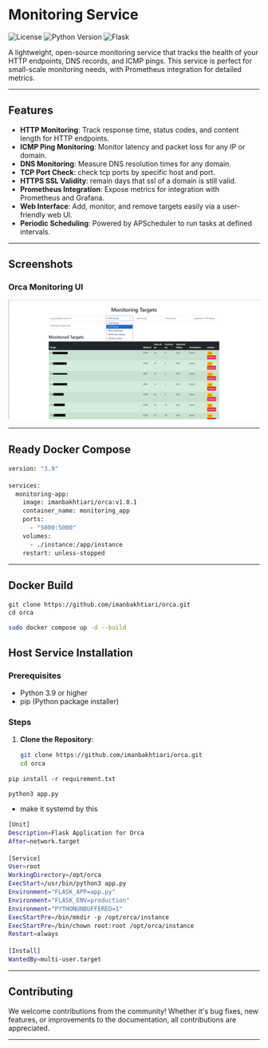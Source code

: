 # Monitoring Service

![License](https://img.shields.io/badge/license-MIT-green)
![Python Version](https://img.shields.io/badge/python-3.9%2B-blue)
![Flask](https://img.shields.io/badge/framework-Flask-orange)

A lightweight, open-source monitoring service that tracks the health of your HTTP endpoints, DNS records, and ICMP pings. This service is perfect for small-scale monitoring needs, with Prometheus integration for detailed metrics.

---

## Features
- **HTTP Monitoring**: Track response time, status codes, and content length for HTTP endpoints.
- **ICMP Ping Monitoring**: Monitor latency and packet loss for any IP or domain.
- **DNS Monitoring**: Measure DNS resolution times for any domain. 
- **‌TCP Port Check**: check tcp ports by specific host and port.
- **HTTPS SSL Validity**: remain days that ssl of a domain is still valid.
- **Prometheus Integration**: Expose metrics for integration with Prometheus and Grafana.
- **Web Interface**: Add, monitor, and remove targets easily via a user-friendly web UI.
- **Periodic Scheduling**: Powered by APScheduler to run tasks at defined intervals.

---

## Screenshots
### Orca Monitoring UI

![Orca Monitoring UI](pic.png)


--- 

## Ready Docker Compose

```bash
version: "3.9"

services:
  monitoring-app:
    image: imanbakhtiari/orca:v1.0.1
    container_name: monitoring_app
    ports:
      - "5000:5000"
    volumes:
      - ./instance:/app/instance
    restart: unless-stopped

``` 

---

## Docker Build

```
git clone https://github.com/imanbakhtiari/orca.git
cd orca
```
```bash
sudo docker compose up -d --build
```

## Host Service Installation

### Prerequisites
- Python 3.9 or higher
- pip (Python package installer)

### Steps
1. **Clone the Repository**:
   ```bash
   git clone https://github.com/imanbakhtiari/orca.git
   cd orca
   ```

```
pip install -r requirement.txt
```


```
python3 app.py
```

- make it systemd by this 
```bash
[Unit]
Description=Flask Application for Orca
After=network.target

[Service]
User=root
WorkingDirectory=/opt/orca
ExecStart=/usr/bin/python3 app.py
Environment="FLASK_APP=app.py"
Environment="FLASK_ENV=production"
Environment="PYTHONUNBUFFERED=1"
ExecStartPre=/bin/mkdir -p /opt/orca/instance
ExecStartPre=/bin/chown root:root /opt/orca/instance
Restart=always

[Install]
WantedBy=multi-user.target
```


---

## Contributing

We welcome contributions from the community! Whether it's bug fixes, new features, or improvements to the documentation, all contributions are appreciated.

---

